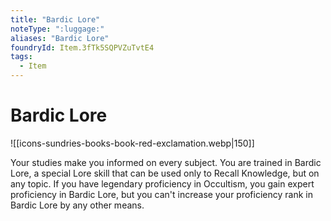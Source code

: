 ```yaml
---
title: "Bardic Lore"
noteType: ":luggage:"
aliases: "Bardic Lore"
foundryId: Item.3fTk5SQPVZuTvtE4
tags:
  - Item
---
```


# Bardic Lore
![[icons-sundries-books-book-red-exclamation.webp|150]]

Your studies make you informed on every subject. You are trained in Bardic Lore, a special Lore skill that can be used only to Recall Knowledge, but on any topic. If you have legendary proficiency in Occultism, you gain expert proficiency in Bardic Lore, but you can't increase your proficiency rank in Bardic Lore by any other means.

